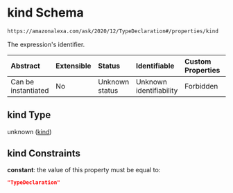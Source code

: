 # kind Schema

```txt
https://amazonalexa.com/ask/2020/12/TypeDeclaration#/properties/kind
```

The expression's identifier.

| Abstract            | Extensible | Status         | Identifiable            | Custom Properties | Additional Properties | Access Restrictions | Defined In                                                                          |
| :------------------ | :--------- | :------------- | :---------------------- | :---------------- | :-------------------- | :------------------ | :---------------------------------------------------------------------------------- |
| Can be instantiated | No         | Unknown status | Unknown identifiability | Forbidden         | Allowed               | none                | [TypeDeclaration.json\*](../../schemas/TypeDeclaration.json "open original schema") |

## kind Type

unknown ([kind](typedeclaration-properties-kind.md))

## kind Constraints

**constant**: the value of this property must be equal to:

```json
"TypeDeclaration"
```
